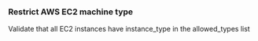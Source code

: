 ### Restrict AWS EC2 machine type

Validate that all EC2 instances have instance_type in the allowed_types list
